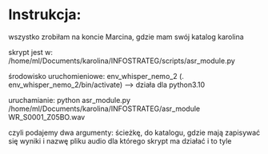 # Instrukcja:
wszystko zrobiłam na koncie Marcina, gdzie mam swój katalog karolina

skrypt jest w: /home/ml/Documents/karolina/INFOSTRATEG/scripts/asr_module.py

środowisko uruchomieniowe: env_whisper_nemo_2 (. env_whisper_nemo_2/bin/activate) --> działa dla python3.10

uruchamianie: python asr_module.py /home/ml/Documents/karolina/INFOSTRATEG/asr_module WR_S0001_Z05BO.wav

czyli podajemy dwa argumenty: ścieżkę, do katalogu, gdzie mają zapisywać się wyniki i nazwę pliku audio dla którego skrypt ma działać  i to tyle